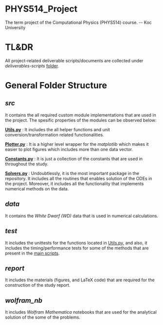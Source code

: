 # PHYS514_Project
 The term project of the Computational Physics (PHYS514) course. -- Koc University

# TL&DR
All project-related deliverable scripts/documents are collected under *deliverables-scripts* [folder](https://github.com/vaydingul/PHYS514_Project/tree/main/deliverables-scripts).

# General Folder Structure

## *src*

It contains the all required custom module implementations that are used in the project. The spesific properties of the modules can be observed below:

**[Utils.py](https://github.com/vaydingul/PHYS514_Project/tree/main/src/Utils.py)** : It includes the all helper functions and unit conversion/transformation related functionalities.

**[Plotter.py](https://github.com/vaydingul/PHYS514_Project/tree/main/src/Plotter.py)** : It is a higher level wrapper for the *matplotlib* which makes it easier to plot figures which includes more than one data vector.

**[Constants.py](https://github.com/vaydingul/PHYS514_Project/tree/main/src/Constants.py)** : It is just a collection of the constants that are used in throughout the study.

**[Solvers.py](https://github.com/vaydingul/PHYS514_Project/tree/main/src/Solvers.py)** : Undoubtlessly, it is the most important package in the repository. It includes all the routines that enables solution of the ODEs in the project. Moreover, it includes all the functionality that implements numerical methods on the data.

## *data*

It contains the *White Dwarf (WD)* data that is used in numerical calculations.

## *test*

It includes the unittests for the functions located in [Utils.py](https://github.com/vaydingul/PHYS514_Project/tree/main/src/Utils.py), and also, it includes the timing/performance tests for some of the methods that are present in the [main scripts](https://github.com/vaydingul/PHYS514_Project/tree/main/deliverables-scripts).

## *report*

It includes the materials (figures, and LaTeX code) that are required for the construction of the study report.

## *wolfram_nb*

It includes *Wolfram Mathematica* notebooks that are used for the analytical solution of the some of the problems.